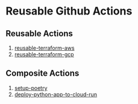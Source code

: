 # Reusable Github Actions

## Reusable Actions

1. [reusable-terraform-aws](https://github.com/nakamasato/github-actions/blob/main/.github/workflows/reusable-terraform-aws.yml)
1. [reusable-terraform-gcp](https://github.com/nakamasato/github-actions/blob/main/.github/workflows/reusable-terraform-gcp.yml)

## Composite Actions

1. [setup-poetry](setup-poetry)
1. [deploy-python-app-to-cloud-run](deploy-python-app-to-cloud-run)
